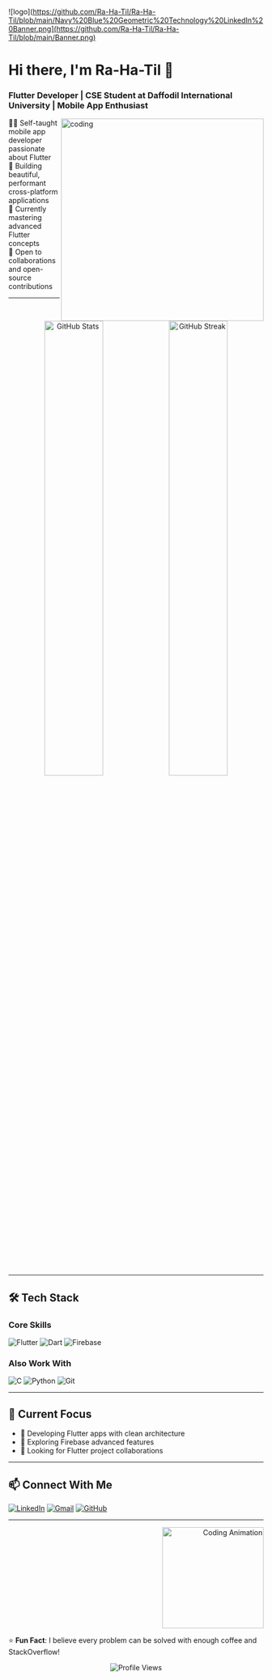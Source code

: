 ![logo](https://github.com/Ra-Ha-Til/Ra-Ha-Til/blob/main/Navy%20Blue%20Geometric%20Technology%20LinkedIn%20Banner.png](https://github.com/Ra-Ha-Til/Ra-Ha-Til/blob/main/Banner.png)

# Hi there, I'm Ra-Ha-Til 👋

### Flutter Developer | CSE Student at Daffodil International University | Mobile App Enthusiast
<img align ="right" alt = "coding" width= "400" src="https://t4.ftcdn.net/jpg/08/70/32/31/360_F_870323199_ajFBiDNHIlYPyy5Hdl0BOXuLFqLsirD6.jpg">

👨‍💻 Self-taught mobile app developer passionate about Flutter  
📱 Building beautiful, performant cross-platform applications  
🌱 Currently mastering advanced Flutter concepts  
🎯 Open to collaborations and open-source contributions  

---

<div align="center">
  <img src="https://github-readme-stats.vercel.app/api?username=Ra-Ha-Til&show_icons=true&theme=radical&hide_border=true&count_private=true" alt="GitHub Stats" width="48%" />
  <img src="https://github-readme-streak-stats.herokuapp.com/?user=Ra-Ha-Til&theme=radical&hide_border=true" alt="GitHub Streak" width="48%" />
</div>

---

## 🛠️ Tech Stack

### **Core Skills**
![Flutter](https://img.shields.io/badge/Flutter-02569B?style=for-the-badge&logo=flutter&logoColor=white)
![Dart](https://img.shields.io/badge/Dart-0175C2?style=for-the-badge&logo=dart&logoColor=white)
![Firebase](https://img.shields.io/badge/Firebase-FFCA28?style=for-the-badge&logo=firebase&logoColor=black)

### **Also Work With**
![C](https://img.shields.io/badge/C-A8B9CC?style=for-the-badge&logo=c&logoColor=black)
![Python](https://img.shields.io/badge/Python-3776AB?style=for-the-badge&logo=python&logoColor=white)
![Git](https://img.shields.io/badge/Git-F05032?style=for-the-badge&logo=git&logoColor=white)

---

## 🌱 Current Focus
- 🔭 Developing Flutter apps with clean architecture
- 🌱 Exploring Firebase advanced features
- 👯 Looking for Flutter project collaborations

---

## 📫 Connect With Me
[![LinkedIn](https://img.shields.io/badge/LinkedIn-0A66C2?style=for-the-badge&logo=linkedin&logoColor=white)](https://www.linkedin.com/in/rahatil4769/)
[![Gmail](https://img.shields.io/badge/Email-D14836?style=for-the-badge&logo=gmail&logoColor=white)](mailto:rahatil880@gmail.com)
[![GitHub](https://img.shields.io/badge/GitHub-181717?style=for-the-badge&logo=github&logoColor=white)](https://github.com/Ra-Ha-Til)

---

<div align="right">
  <img src="https://media.giphy.com/media/v1.Y2lkPTc5MGI3NjExcDFsZ3V4dWYwN2V1Z3JkZ2JqZzV5eGJ0dHZ6bWx6dGJtZ2R2eGJ3dyZlcD12MV9pbnRlcm5hbF9naWZfYnlfaWQmY3Q9Zw/qgQUggAC3Pfv687qPC/giphy.gif" alt="Coding Animation" width="200">
</div>

⭐ **Fun Fact**: I believe every problem can be solved with enough coffee and StackOverflow!

<p align="center">
  <img src="https://komarev.com/ghpvc/?username=Ra-Ha-Til&label=Profile%20Views&color=blueviolet&style=flat" alt="Profile Views">
</p>
